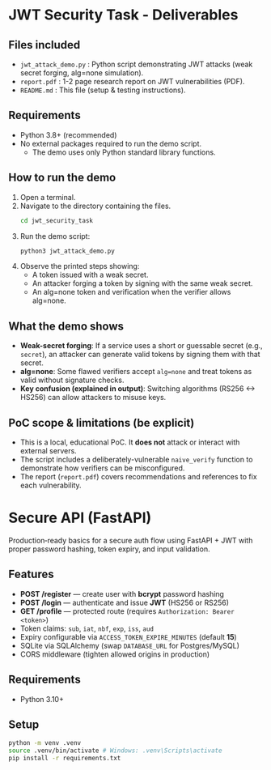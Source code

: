 # JWT Security Task - Deliverables

## Files included
- `jwt_attack_demo.py` : Python script demonstrating JWT attacks (weak secret forging, alg=none simulation).
- `report.pdf`         : 1-2 page research report on JWT vulnerabilities (PDF).
- `README.md`          : This file (setup & testing instructions).

## Requirements
- Python 3.8+ (recommended)
- No external packages required to run the demo script.
  - The demo uses only Python standard library functions.

## How to run the demo
1. Open a terminal.
2. Navigate to the directory containing the files.
   ```bash
   cd jwt_security_task
   ```
3. Run the demo script:
   ```bash
   python3 jwt_attack_demo.py
   ```
4. Observe the printed steps showing:
   - A token issued with a weak secret.
   - An attacker forging a token by signing with the same weak secret.
   - An alg=none token and verification when the verifier allows alg=none.

## What the demo shows
- **Weak-secret forging**: If a service uses a short or guessable secret (e.g., `secret`), an attacker can generate valid tokens by signing them with that secret.
- **alg=none**: Some flawed verifiers accept `alg=none` and treat tokens as valid without signature checks.
- **Key confusion (explained in output)**: Switching algorithms (RS256 <-> HS256) can allow attackers to misuse keys.

## PoC scope & limitations (be explicit)
- This is a local, educational PoC. It **does not** attack or interact with external servers.
- The script includes a deliberately-vulnerable `naive_verify` function to demonstrate how verifiers can be misconfigured.
- The report (`report.pdf`) covers recommendations and references to fix each vulnerability.





# Secure API (FastAPI)


Production‑ready basics for a secure auth flow using FastAPI + JWT with proper password hashing, token expiry, and input validation.


## Features
- **POST /register** — create user with **bcrypt** password hashing
- **POST /login** — authenticate and issue **JWT** (HS256 or RS256)
- **GET /profile** — protected route (requires `Authorization: Bearer <token>`)
- Token claims: `sub`, `iat`, `nbf`, `exp`, `iss`, `aud`
- Expiry configurable via `ACCESS_TOKEN_EXPIRE_MINUTES` (default **15**)
- SQLite via SQLAlchemy (swap `DATABASE_URL` for Postgres/MySQL)
- CORS middleware (tighten allowed origins in production)


## Requirements
- Python 3.10+


## Setup
```bash
python -m venv .venv
source .venv/bin/activate # Windows: .venv\Scripts\activate
pip install -r requirements.txt
